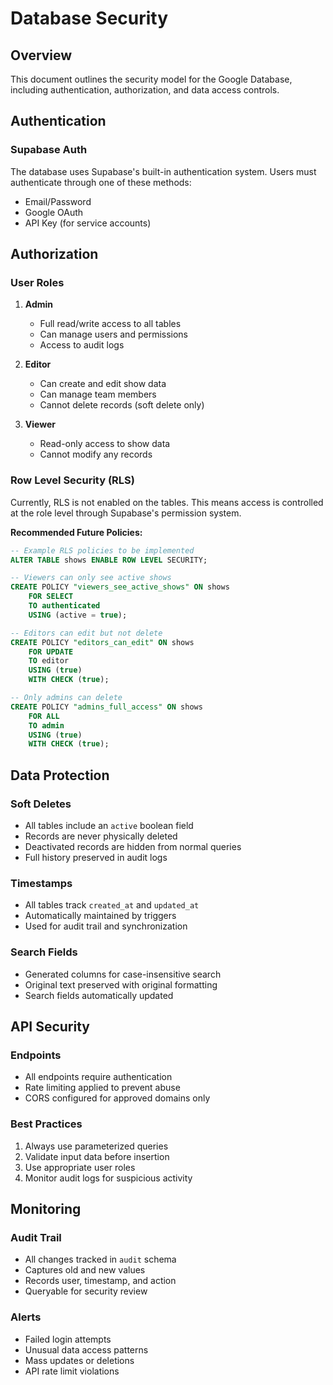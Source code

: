 # Database Security

## Overview

This document outlines the security model for the Google Database, including authentication, authorization, and data access controls.

## Authentication

### Supabase Auth

The database uses Supabase's built-in authentication system. Users must authenticate through one of these methods:
- Email/Password
- Google OAuth
- API Key (for service accounts)

## Authorization

### User Roles

1. **Admin**
   - Full read/write access to all tables
   - Can manage users and permissions
   - Access to audit logs

2. **Editor**
   - Can create and edit show data
   - Can manage team members
   - Cannot delete records (soft delete only)

3. **Viewer**
   - Read-only access to show data
   - Cannot modify any records

### Row Level Security (RLS)

Currently, RLS is not enabled on the tables. This means access is controlled at the role level through Supabase's permission system.

**Recommended Future Policies:**
```sql
-- Example RLS policies to be implemented
ALTER TABLE shows ENABLE ROW LEVEL SECURITY;

-- Viewers can only see active shows
CREATE POLICY "viewers_see_active_shows" ON shows
    FOR SELECT
    TO authenticated
    USING (active = true);

-- Editors can edit but not delete
CREATE POLICY "editors_can_edit" ON shows
    FOR UPDATE
    TO editor
    USING (true)
    WITH CHECK (true);

-- Only admins can delete
CREATE POLICY "admins_full_access" ON shows
    FOR ALL
    TO admin
    USING (true)
    WITH CHECK (true);
```

## Data Protection

### Soft Deletes
- All tables include an `active` boolean field
- Records are never physically deleted
- Deactivated records are hidden from normal queries
- Full history preserved in audit logs

### Timestamps
- All tables track `created_at` and `updated_at`
- Automatically maintained by triggers
- Used for audit trail and synchronization

### Search Fields
- Generated columns for case-insensitive search
- Original text preserved with original formatting
- Search fields automatically updated

## API Security

### Endpoints
- All endpoints require authentication
- Rate limiting applied to prevent abuse
- CORS configured for approved domains only

### Best Practices
1. Always use parameterized queries
2. Validate input data before insertion
3. Use appropriate user roles
4. Monitor audit logs for suspicious activity

## Monitoring

### Audit Trail
- All changes tracked in `audit` schema
- Captures old and new values
- Records user, timestamp, and action
- Queryable for security review

### Alerts
- Failed login attempts
- Unusual data access patterns
- Mass updates or deletions
- API rate limit violations
